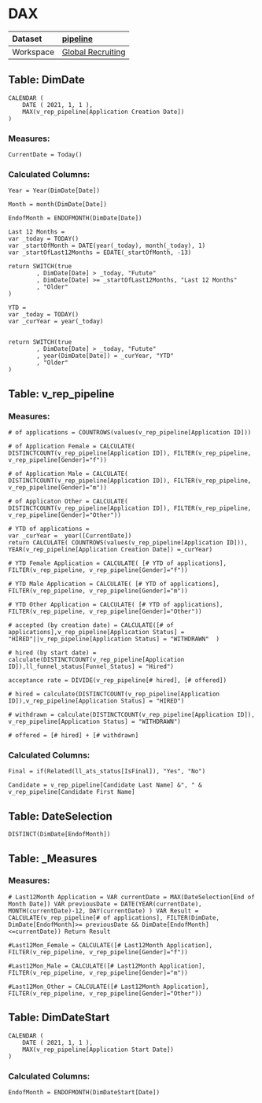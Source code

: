 



# DAX

|Dataset|[pipeline](./../pipeline.md)|
| :--- | :--- |
|Workspace|[Global Recruiting](../../Workspaces/Global-Recruiting.md)|

## Table: DimDate


```dax
CALENDAR (
    DATE ( 2021, 1, 1 ),
    MAX(v_rep_pipeline[Application Creation Date])
)
```


### Measures:


```dax
CurrentDate = Today() 
```


### Calculated Columns:


```dax
Year = Year(DimDate[Date])
```



```dax
Month = month(DimDate[Date])
```



```dax
EndofMonth = ENDOFMONTH(DimDate[Date]) 
```



```dax
Last 12 Months = 
var _today = TODAY()
var _startOfMonth = DATE(year(_today), month(_today), 1)
var _startOfLast12Months = EDATE(_startOfMonth, -13)

return SWITCH(true
        , DimDate[Date] > _today, "Futute"
        , DimDate[Date] >= _startOfLast12Months, "Last 12 Months"
        , "Older"
)
```



```dax
YTD = 
var _today = TODAY()
var _curYear = year(_today)


return SWITCH(true
        , DimDate[Date] > _today, "Futute"
        , year(DimDate[Date]) = _curYear, "YTD"
        , "Older"
)
```


## Table: v_rep_pipeline

### Measures:


```dax
# of applications = COUNTROWS(values(v_rep_pipeline[Application ID]))
```



```dax
# of Application Female = CALCULATE( DISTINCTCOUNT(v_rep_pipeline[Application ID]), FILTER(v_rep_pipeline, v_rep_pipeline[Gender]="f"))
```



```dax
# of Application Male = CALCULATE( DISTINCTCOUNT(v_rep_pipeline[Application ID]), FILTER(v_rep_pipeline, v_rep_pipeline[Gender]="m"))
```



```dax
# of Applicaton Other = CALCULATE( DISTINCTCOUNT(v_rep_pipeline[Application ID]), FILTER(v_rep_pipeline, v_rep_pipeline[Gender]="Other"))
```



```dax
# YTD of applications = 
var _curYear =  year([CurrentDate])
return CALCULATE( COUNTROWS(values(v_rep_pipeline[Application ID])), YEAR(v_rep_pipeline[Application Creation Date]) =_curYear)
```



```dax
# YTD Female Application = CALCULATE( [# YTD of applications], FILTER(v_rep_pipeline, v_rep_pipeline[Gender]="f"))
```



```dax
# YTD Male Application = CALCULATE( [# YTD of applications], FILTER(v_rep_pipeline, v_rep_pipeline[Gender]="m"))
```



```dax
# YTD Other Application = CALCULATE( [# YTD of applications], FILTER(v_rep_pipeline, v_rep_pipeline[Gender]="Other"))
```



```dax
# accepted (by creation date) = CALCULATE([# of applications],v_rep_pipeline[Application Status] = "HIRED"||v_rep_pipeline[Application Status] = "WITHDRAWN"  )
```



```dax
# hired (by start date) = calculate(DISTINCTCOUNT(v_rep_pipeline[Application ID]),ll_funnel_status[Funnel_Status] = "Hired")
```



```dax
acceptance rate = DIVIDE(v_rep_pipeline[# hired], [# offered])
```



```dax
# hired = calculate(DISTINCTCOUNT(v_rep_pipeline[Application ID]),v_rep_pipeline[Application Status] = "HIRED")
```



```dax
# withdrawn = calculate(DISTINCTCOUNT(v_rep_pipeline[Application ID]), v_rep_pipeline[Application Status] = "WITHDRAWN")
```



```dax
# offered = [# hired] + [# withdrawn]
```


### Calculated Columns:


```dax
Final = if(Related(ll_ats_status[IsFinal]), "Yes", "No")
```



```dax
Candidate = v_rep_pipeline[Candidate Last Name] &", " & v_rep_pipeline[Candidate First Name]
```


## Table: DateSelection


```dax
DISTINCT(DimDate[EndofMonth])
```


## Table: _Measures

### Measures:


```dax
# Last12Month Application = VAR currentDate = MAX(DateSelection[End of Month Date]) VAR previousDate = DATE(YEAR(currentDate), MONTH(currentDate)-12, DAY(currentDate) ) VAR Result = CALCULATE(v_rep_pipeline[# of applications], FILTER(DimDate, DimDate[EndofMonth]>= previousDate && DimDate[EndofMonth]<=currentDate)) Return Result
```



```dax
#Last12Mon_Female = CALCULATE([# Last12Month Application], FILTER(v_rep_pipeline, v_rep_pipeline[Gender]="f"))
```



```dax
#Last12Mon_Male = CALCULATE([# Last12Month Application], FILTER(v_rep_pipeline, v_rep_pipeline[Gender]="m"))
```



```dax
#Last12Mon_Other = CALCULATE([# Last12Month Application], FILTER(v_rep_pipeline, v_rep_pipeline[Gender]="Other"))
```


## Table: DimDateStart


```dax
CALENDAR (
    DATE ( 2021, 1, 1 ),
    MAX(v_rep_pipeline[Application Start Date])
)
```


### Calculated Columns:


```dax
EndofMonth = ENDOFMONTH(DimDateStart[Date]) 
```

